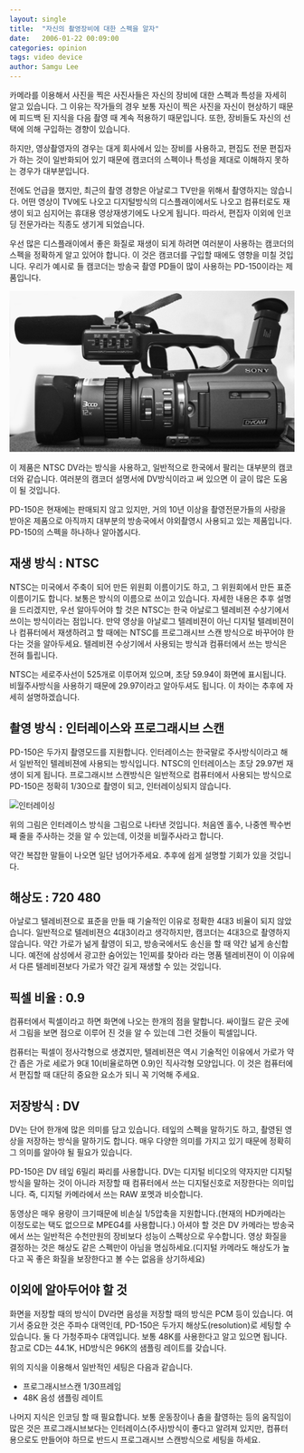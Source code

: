 ```yaml
---
layout: single
title:  "자신의 촬영장비에 대한 스펙을 알자"
date:   2006-01-22 00:09:00
categories: opinion
tags: video device
author: Samgu Lee
---
```

카메라를 이용해서 사진을 찍은 사진사들은 자신의 장비에 대한 스펙과 특성을 자세히 알고 있습니다. 그 이유는 작가들의 경우 보통 자신이 찍은 사진을 자신이 현상하기 때문에 피드백 된 지식을 다음 촬영 때 계속 적용하기 때문입니다. 또한, 장비들도 자신의 선택에 의해 구입하는 경향이 있습니다.

하지만, 영상촬영자의 경우는 대게 회사에서 있는 장비를 사용하고, 편집도 전문 편집자가 하는 것이 일반화되어 있기 때문에 캠코더의 스펙이나 특성을 제대로 이해하지 못하는 경우가 대부분입니다.

전에도 언급을 했지만, 최근의 촬영 경향은 아날로그 TV만을 위해서 촬영하지는 않습니다. 어떤 영상이 TV에도 나오고 디지털방식의 디스플래이에서도 나오고 컴퓨터로도 재생이 되고 심지어는 휴대용 영상재생기에도 나오게 됩니다. 따라서, 편집자 이외에 인코딩 전문가라는 직종도 생기게 되었습니다.

우선 많은 디스플래이에서 좋은 화질로 재생이 되게 하려면 여러분이 사용하는 캠코더의 스펙을 정확하게 알고 있어야 합니다. 이 것은 캠코더를 구입할 때에도 영향을 미칠 것입니다. 우리가 예시로 들 캠코더는 방송국 촬영 PD들이 많이 사용하는 PD-150이라는 제품입니다.

![Sony PD-150](/assets/pd-150.jpg)

이 제품은 NTSC DV라는 방식을 사용하고, 일반적으로 한국에서 팔리는 대부분의 캠코더와 같습니다. 여러분의 캠코더 설명서에 DV방식이라고 써 있으면 이 글이 많은 도움이 될 것입니다.

PD-150은 현재에는 판매되지 않고 있지만, 거의 10년 이상을 촬영전문가들의 사랑을 받아온 제품으로 아직까지 대부분의 방송국에서 야외촬영시 사용되고 있는 제품입니다. PD-150의 스펙을 하나하나 알아봅시다.

## 재생 방식 : NTSC

NTSC는 미국에서 주축이 되어 만든 위원회 이름이기도 하고, 그 위원회에서 만든 표준 이름이기도 합니다. 보통은 방식의 이름으로 쓰이고 있습니다. 자세한 내용은 추후 설명을 드리겠지만, 우선 알아두어야 할 것은 NTSC는 한국 아날로그 텔레비젼 수상기에서 쓰이는 방식이라는 점입니다. 만약 영상을 아날로그 텔레비젼이 아닌 디지털 텔레비젼이나 컴퓨터에서 재생하려고 할 때에는 NTSC를 프로그래시브 스캔 방식으로 바꾸어야 한다는 것을 알아두세요. 텔레비젼 수상기에서 사용되는 방식과 컴퓨터에서 쓰는 방식은 전혀 틀립니다.

NTSC는 세로주사선이 525개로 이루어져 있으며, 초당 59.94이 화면에 표시됩니다. 비월주사방식을 사용하기 때문에 29.97이라고 알아두셔도 됩니다. 이 차이는 추후에 자세히 설명하겠습니다.

## 촬영 방식 : 인터레이스와 프로그래시브 스캔

PD-150은 두가지 촬영모드를 지원합니다. 인터레이스는 한국말로 주사방식이라고 해서 일반적인 텔레비젼에 사용되는 방식입니다. NTSC의 인터레이스는 초당 29.97번 재생이 되게 됩니다. 프로그래시브 스캔방식은 일반적으로 컴퓨터에서 사용되는 방식으로 PD-150은 정확히 1/30으로 촬영이 되고, 인터레이싱되지 않습니다.

![인터레이싱](/assets/CRT_image_creation_animation.gif)

위의 그림은 인터레이스 방식을 그림으로 나타낸 것입니다. 처음엔 홀수, 나중엔 짝수번째 줄을 주사하는 것을 알 수 있는데, 이것을 비월주사라고 합니다.

약간 복잡한 말들이 나오면 일단 넘어가주세요. 추후에 쉽게 설명할 기회가 있을 것입니다.

## 해상도 : 720 480

아날로그 텔레비젼으로 표준을 만들 때 기술적인 이유로 정확한 4대3 비율이 되지 않았습니다. 일반적으로 텔레비젼으 4대3이라고 생각하지만, 캠코더는 4대3으로 촬영하지 않습니다. 약간 가로가 넒게 촬영이 되고, 방송국에서도 송신을 할 때 약간 넒게 송신합니다. 예전에 삼성에서 광고한 숨어있는 1인찌를 찾아라 라는 명품 텔레비젼이 이 이유에서 다른 텔레비젼보다 가로가 약간 길게 재생할 수 있는 것입니다.

## 픽셀 비율 : 0.9

컴퓨터에서 픽셀이라고 하면 화면에 나오는 한개의 점을 말합니다. 싸이월드 같은 곳에서 그림을 보면 점으로 이루어 진 것을 알 수 있는데 그런 것들이 픽셀입니다.

컴퓨터는 픽셀이 정사각형으로 생겼지만, 텔레비젼은 역시 기술적인 이유에서 가로가 약간 좁은 가로 세로가 9대 10(비율로하면 0.9)인 직사각형 모양입니다. 이 것은 컴퓨터에서 편집할 때 대단히 중요한 요소가 되니 꼭 기억해 주세요.

## 저장방식 : DV

DV는 단어 한개에 많은 의미를 담고 있습니다. 테잎의 스펙을 말하기도 하고, 촬영된 영상을 저장하는 방식을 말하기도 합니다. 매우 다양한 의미를 가지고 있기 때문에 정확히 그 의미를 알아야 될 필요가 있습니다.

PD-150은 DV 테잎 6밀리 짜리를 사용합니다. DV는 디지털 비디오의 약자지만 디지털 방식을 말하는 것이 아니라 저장할 때 컴퓨터에서 쓰는 디지털신호로 저장한다는 의미입니다. 즉, 디지털 카메라에서 쓰는 RAW 포멧과 비슷합니다.

동영상은 매우 용량이 크기때문에 비손실 1/5압축을 지원합니다.(현재의 HD카메라는 이정도로는 택도 없으므로 MPEG4를 사용합니다.) 아셔야 할 것은 DV 카메라는 방송국에서 쓰는 일반적은 수천만원의 장비보다 성능이 스펙상으로 우수합니다. 영상 화질을 결정하는 것은 해상도 같은 스펙만이 아님을 명심하세요.(디지털 카메라도 해상도가 높다고 꼭 좋은 화질을 보장한다고 볼 수는 없음을 상기하세요)

## 이외에 알아두어야 할 것

화면을 저장할 때의 방식이 DV라면 음성을 저장할 때의 방식은 PCM 등이 있습니다. 여기서 중요한 것은 주파수 대역인데, PD-150은 두가지 해상도(resolution)로 세팅할 수 있습니다. 둘 다 가청주파수 대역입니다. 보통 48K를 사용한다고 알고 있으면 됩니다. 참고로 CD는 44.1K, HD방식은 96K의 샘플링 레이트를 갖습니다.

위의 지식을 이용해서 일반적인 세팅은 다음과 같습니다.

- 프로그래시브스캔 1/30프레임
- 48K 음성 샘플링 레이트

나머지 지식은 인코딩 할 때 필요합니다. 보통 운동장이나 춤을 촬영하는 등의 움직임이 많은 것은 프로그래시브보다는 인터레이스(주사)방식이 좋다고 알려져 있지만, 컴퓨터용으로도 만들어야 하므로 반드시 프로그래시브 스캔방식으로 세팅을 하세요.
